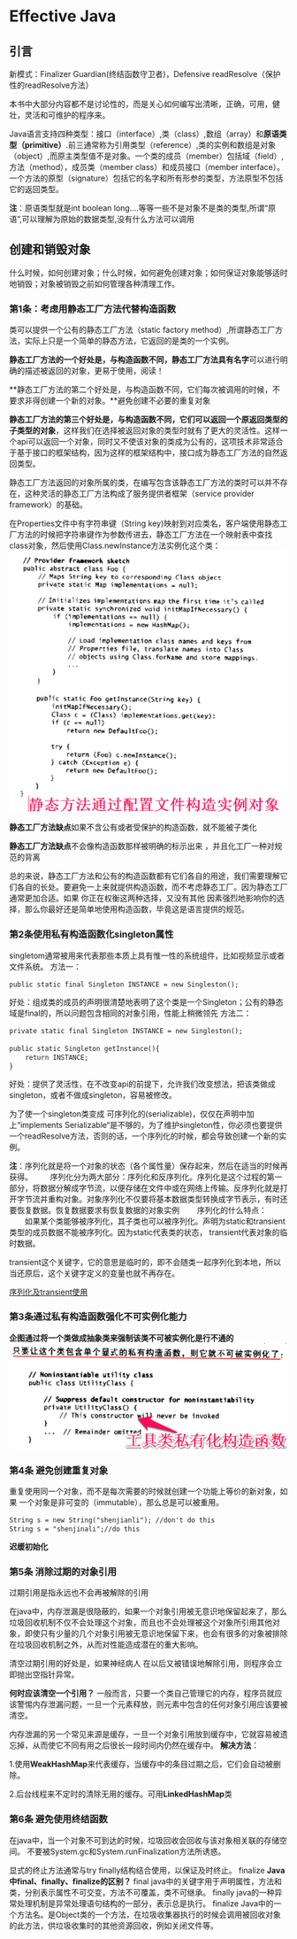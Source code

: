 # Effective Java
## 引言
新模式：Finalizer Guardian(终结函数守卫者)，Defensive readResolve（保护性的readResolve方法）

本书中大部分内容都不是讨论性的，而是关心如何编写出清晰，正确，可用，健壮，灵活和可维护的程序来。

Java语言支持四种类型：接口（interface）,类（class）,数组（array）和**原语类型（primitive）**.前三通常称为引用类型（reference）,类的实例和数组是对象（object）,而原主类型值不是对象。一个类的成员（member）包括域（field）,方法（method），成员类（member class）和成员接口（member interface）。一个方法的原型（signature）包括它的名字和所有形参的类型，方法原型不包括它的返回类型。

**注**：原语类型就是int boolean long....等等一些不是对象不是类的类型,所谓“原语”,可以理解为原始的数据类型,没有什么方法可以调用

## 创建和销毁对象
什么时候，如何创建对象；什么时候，如何避免创建对象；如何保证对象能够适时地销毁；对象被销毁之前如何管理各种清理工作。
### 第1条：考虑用静态工厂方法代替构造函数
类可以提供一个公有的静态工厂方法（static factory method）,所谓静态工厂方法，实际上只是一个简单的静态方法，它返回的是类的一个实例。

**静态工厂方法的一个好处是，与构造函数不同，静态工厂方法具有名字**可以进行明确的描述被返回的对象，更易于使用，阅读！


**静态工厂方法的第二个好处是，与构造函数不同，它们每次被调用的时候，不要求非得创建一个新的对象。**避免创建不必要的重复对象

**静态工厂方法的第三个好处是，与构造函数不同，它们可以返回一个原返回类型的子类型的对象**，这样我们在选择被返回对象的类型时就有了更大的灵活性。这样一个api可以返回一个对象，同时又不使该对象的类成为公有的，这项技术非常适合于基于接口的框架结构，因为这样的框架结构中，接口成为静态工厂方法的自然返回类型。

静态工厂方法返回的对象所属的类，在编写包含该静态工厂方法的类时可以并不存在，这种灵活的静态工厂方法构成了服务提供者框架（service provider framework）的基础。

在Properties文件中有字符串键（String key)映射到对应类名，客户端使用静态工厂方法的时候把字符串键作为参数传进去，静态工厂方法在一个映射表中查找class对象，然后使用Class.newInstance方法实例化这个类：
![Class.newInstance](image/staticmethod001.png)

**静态工厂方法缺点**如果不含公有或者受保护的构造函数，就不能被子类化

**静态工厂方法缺点**不会像构造函数那样被明确的标示出来 ，并且化工厂一种对规范的背离

总的来说，静态工厂方法和公有的构造函数都有它们各自的用途，我们需要理解它们各自的长处。要避免一上来就提供构造函数，而不考虑静态工厂。因为静态工厂通常更加合适。如果 你正在权衡这两种选择，又没有其他 因素强烈地影响你的选择，那么你最好还是简单地使用构造函数，毕竟这是语言提供的规范。


### 第2条使用私有构造函数化singleton属性

singletom通常被用来代表那些本质上具有惟一性的系统组件，比如视频显示或者文件系统。
方法一：
```
public static final Singleton INSTANCE = new Singleston();
```
好处：组成类的成员的声明很清楚地表明了这个类是一个Singleton；公有的静态域是final的，所以问题包含相同的对象引用，性能上稍微领先
方法二：
```
private static final Singleton INSTANCE = new Singleston();

public static Singleton getInstance(){
	return INSTANCE;
}
```
好处：提供了灵活性，在不改变api的前提下，允许我们改变想法，把该类做成singleton，或者不做成singleton，容易被修改。

为了使一个singleton类变成 可序列化的(serializable)，仅仅在声明中加上“implements Serializable“是不够的，为了维护singleton性，你必须也要提供一个readResolve方法，否则的话，一个序列化的时候，都会导致创建一个新的实例。

**注**：序列化就是将一个对象的状态（各个属性量）保存起来，然后在适当的时候再获得。
　　序列化分为两大部分：序列化和反序列化。序列化是这个过程的第一部分，将数据分解成字节流，以便存储在文件中或在网络上传输。反序列化就是打开字节流并重构对象。对象序列化不仅要将基本数据类型转换成字节表示，有时还要恢复数据。恢复数据要求有恢复数据的对象实例
　　序列化的什么特点：
　　如果某个类能够被序列化，其子类也可以被序列化。声明为static和transient类型的成员数据不能被序列化。因为static代表类的状态， transient代表对象的临时数据。
  
 transient这个关键字，它的意思是临时的，即不会随类一起序列化到本地，所以当还原后，这个关键字定义的变量也就不再存在。
 
 [序列化及transient使用](http://www.jb51.net/article/60754.htm)
 
 ### 第3条通过私有构造函数强化不可实例化能力
 
**企图通过将一个类做成抽象类来强制该类不可被实例化是行不通的**
![私有构造函数强化不可实例化能力](image/privateconstructor001.png)

### 第4条 避免创建重复对象
重复使用同一个对象，而不是每次需要的时候就创建一个功能上等价的新对象，如果 一个对象是非可变的（immutable），那么总是可以被重用。
```
String s = new String("shenjianli"); //don't do this
String s = "shenjinali";//do this
```
**迟缓初始化**  
### 第5条 消除过期的对象引用
过期引用是指永远也不会再被解除的引用

在java中，内存泄漏是很隐蔽的，如果一个对象引用被无意识地保留起来了，那么垃圾回收机制不仅不会处理这个对象，而且也不会处理被这个对象所引用其他对象，即使只有少量的几个对象引用被无意识地保留下来，也会有很多的对象被排除在垃圾回收机制之外，从而对性能造成潜在的重大影响。

清空过期引用的好处是，如果神经病人 在以后又被错误地解除引用，则程序会立即抛出空指针异常。

**何时应该清空一个引用？**
一般而言，只要一个类自己管理它的内存，程序员就应该警惕内存泄漏问题，一旦一个元素释放，则元素中包含的任何对象引用应该要被清空。

内存泄漏的另一个常见来源是缓存，一旦一个对象引用放到缓存中，它就容易被遗忘掉，从而使它不同有用之后很长一段时间内仍然在缓存中。
**解决方法**：

1.使用**WeakHashMap**来代表缓存，当缓存中的条目过期之后，它们会自动被删除。

2.后台线程来不定时的清除无用的缓存。可用**LinkedHashMap**类

### 第6条 避免使用终结函数
在java中，当一个对象不可到达的时候，垃圾回收会回收与该对象相关联的存储空间。
不要被System.gc和System.runFinalization方法所诱惑。

显式的终止方法通常与try finally结构结合使用，以保证及时终止。
finalize
**Java中final、finally、finalize的区别？**
final java中的关键字用于声明属性，方法和类，分别表示属性不可交变，方法不可覆盖，类不可继承。
finally java的一种异常处理机制是异常处理语句结构的一部分，表示总是执行。
finalize  Java中的一个方法名。是Object类的一个方法，在垃圾收集器执行的时候会调用被回收对象的此方法，供垃圾收集时的其他资源回收，例如关闭文件等。